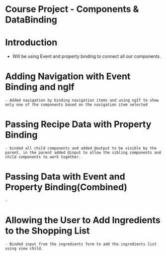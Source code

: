 # Course Project - Components & DataBinding

  # Introduction
   -  Will be using Event and property binding to connect all our components.
  # Adding Navigation with Event Binding and ngIf
    - Added navigation by binding navigation items and using ngIf to show only one of the components based on the navigation item selected
  # Passing Recipe Data with Property Binding
    - binded all child components and added @output to be visible by the parent. in the parent added @input to allow the sibling components and child components to work together. 
  # Passing Data with Event and Property Binding(Combined)
    - 
  # Allowing the User to Add Ingredients to the Shopping List
    - Binded input from the ingredients form to add the ingredients list using view child.